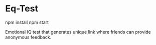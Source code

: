 # Eq-Test

npm install 
npm start 

Emotional IQ test that generates unique link where friends can provide anonymous feedback. 

